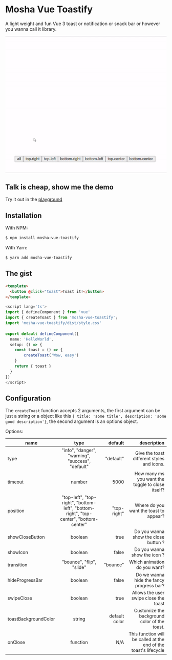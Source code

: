 # Mosha Vue Toastify
A light weight and fun Vue 3 toast or notification or snack bar or however you wanna call it library.

![alt text](./gif/demo.gif "Logo Title Text 1")

## Talk is cheap, show me the demo
Try it out in the [playground](https://szboynono.github.io/mosha-vue-toastify/)

## Installation

With NPM:

```bash
$ npm install mosha-vue-toastify
```

With Yarn:

```bash
$ yarn add mosha-vue-toastify
```

## The gist
```html
<template>
  <button @click="toast">Toast it!</button>
</template>
```
```ts
<script lang='ts'>
import { defineComponent } from 'vue'
import { createToast } from 'mosha-vue-toastify';
import 'mosha-vue-toastify/dist/style.css'

export default defineComponent({
  name: 'HelloWorld',
  setup: () => {
    const toast = () => {
        createToast('Wow, easy')
    }
    return { toast }
  }
})
</script>
```

## Configuration

The `createToast` function accepts 2 arguments, the first argument can be just a string or a object like this `{ title: 'some title', description: 'some good description'}`, the second argument is an options object.


Options:

| name        | type           | default  | description |
| ------------- |:-------------:| -----:| -----:|
| type      | "info", "danger", "warning", "success", "default" | "default" | Give the toast different styles and icons. |
| timeout      | number      |   5000 | How many ms you want the toggle to close itself?
| position      | "top-left", "top-right", "bottom-left", "bottom-right", "top-center", "bottom-center" |   "top-right" | Where do you want the toast to appear? |
| showCloseButton | boolean      |    true | Do you wanna show the close button ? |
| showIcon | boolean      |    false | Do you wanna show the icon ? |
| transition | "bounce", "flip", "slide" | "bounce" | Which animation do you want? |
| hideProgressBar | boolean      |    false | Do we wanna hide the fancy progress bar? |
| swipeClose | boolean      |    true | Allows the user swipe close the toast |
| toastBackgroundColor | string      | default color | Customize the background color of the toast. |
| onClose | function      | N/A | This function will be called at the end of the toast's lifecycle|